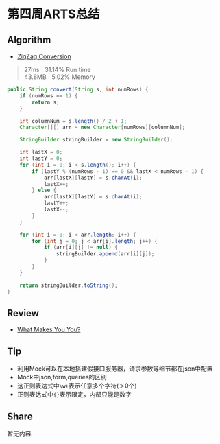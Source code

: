 # 第四周ARTS总结
## Algorithm
- [ZigZag Conversion](https://leetcode.com/problems/zigzag-conversion/)
> 27ms | 31.14% Run time  
> 43.8MB | 5.02% Memory
```java
public String convert(String s, int numRows) {
    if (numRows == 1) {
        return s;
    }

    int columnNum = s.length() / 2 + 1;
    Character[][] arr = new Character[numRows][columnNum];

    StringBuilder stringBuilder = new StringBuilder();

    int lastX = 0;
    int lastY = 0;
    for (int i = 0; i < s.length(); i++) {
        if (lastY % (numRows - 1) == 0 && lastX < numRows - 1) {
            arr[lastX][lastY] = s.charAt(i);
            lastX++;
        } else {
            arr[lastX][lastY] = s.charAt(i);
            lastY++;
            lastX--;
        }
    }

    for (int i = 0; i < arr.length; i++) {
        for (int j = 0; j < arr[i].length; j++) {
            if (arr[i][j] != null) {
                stringBuilder.append(arr[i][j]);
            }
        }
    }

    return stringBuilder.toString();
}
```

## Review
- [What Makes You You?](https://waitbutwhy.com/2014/12/what-makes-you-you.html)

## Tip
+ 利用Mock可以在本地搭建假接口服务器，请求参数等细节都在json中配置
+ Mock中json,form,queries的区别
+ 这正则表达式中`\w+`表示任意多个字符(＞0个)
+ 正则表达式中`{}`表示限定，内部只能是数字

## Share
暂无内容

<Vssue title="第四周ARTS总结" />